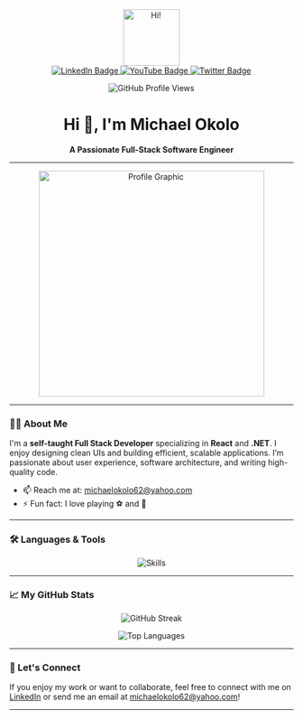 <div align="center">
  <img src="https://media.giphy.com/media/M9gbBd9nbDrOTu1Mqx/giphy.gif" width="100" alt="Hi!" />
</div>

<div align="center">
  <a href="https://www.linkedin.com/in/michael-okolo-b50898266/">
    <img src="https://img.shields.io/badge/LinkedIn-blue?style=for-the-badge&logo=linkedin&logoColor=white" alt="LinkedIn Badge"/>
  </a>
  <a href="#">
    <img src="https://img.shields.io/badge/YouTube-red?style=for-the-badge&logo=youtube&logoColor=white" alt="YouTube Badge"/>
  </a>
  <a href="#">
    <img src="https://img.shields.io/badge/Twitter-blue?style=for-the-badge&logo=twitter&logoColor=white" alt="Twitter Badge"/>
  </a>
</div>

<p align="center">
  <img src="https://komarev.com/ghpvc/?username=michaelokolo&style=flat-square&color=blue" alt="GitHub Profile Views" />
</p>

<h1 align="center">Hi 👋, I'm Michael Okolo</h1>

<p align="center"><strong>A Passionate Full-Stack Software Engineer</strong></p>

<hr />

<div align="center">
  <img src="https://github.com/michaelokolo/michaelokolo/assets/91018269/2cefb90b-8407-48e6-8d21-61312a0b06ae" width="400" alt="Profile Graphic"/>
</div>

---

### 👨‍💻 About Me

I'm a **self-taught Full Stack Developer** specializing in **React** and **.NET**. I enjoy designing clean UIs and building efficient, scalable applications. I’m passionate about user experience, software architecture, and writing high-quality code.

- 📫 Reach me at: [michaelokolo62@yahoo.com](mailto:michaelokolo62@yahoo.com)  
- ⚡ Fun fact: I love playing ⚽ and 🎸

---

### 🛠️ Languages & Tools

<p align="center">
  <img src="https://skills.thijs.gg/icons?i=react,html,css,javascript,bootstrap,tailwind,nodejs,express,github,jquery,dotnet,csharp&theme=light" alt="Skills" />
</p>

---

### 📈 My GitHub Stats

<p align="center">
  <img src="https://github-readme-streak-stats.herokuapp.com/?user=michaelokolo&theme=tokyonight&hide_border=true" alt="GitHub Streak" />
</p>
<p align="center">
  <img src="https://github-readme-stats.vercel.app/api/top-langs/?username=michaelokolo&layout=compact&theme=tokyonight&hide_border=true" alt="Top Languages" />
</p>

---

### 🙌 Let's Connect

If you enjoy my work or want to collaborate, feel free to connect with me on [LinkedIn](https://www.linkedin.com/in/michael-okolo-b50898266/) or send me an email at [michaelokolo62@yahoo.com](mailto:michaelokolo62@yahoo.com)!

---

